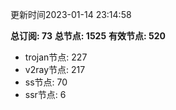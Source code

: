 更新时间2023-01-14 23:14:58

**总订阅: 73**
**总节点: 1525**
**有效节点: 520**
- trojan节点: 227
- v2ray节点: 217
- ss节点: 70
- ssr节点: 6
